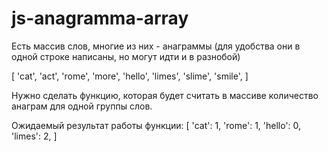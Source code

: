 # js-anаgramma-array

Есть массив слов, многие из них - анаграммы (для удобства они в одной строке написаны, но могут идти и в разнобой)

[
'cat', 'act',
'rome', 'more',
'hello',
'limes', 'slime', 'smile',
]

Нужно сделать функцию, которая будет считать в массиве количество анаграм для одной группы слов.

Ожидаемый результат работы функции:
[
'cat': 1,
'rome': 1,
'hello': 0,
'limes': 2,
]
